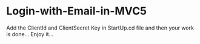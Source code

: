 # Login-with-Email-in-MVC5

Add the ClientId and ClientSecret Key in StartUp.cd file and then your work is done...
Enjoy it...
